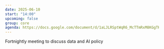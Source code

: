 ```yaml
---
date: 2025-06-10
start: "14:00"
upcoming: false
group: core
agenda: https://docs.google.com/document/d/1aLJLRSptWqR6_McTTmRxM8KGgTKH8B1RNNQ0e2CjsQ4/edit?tab=t.0
--- 
```

Fortnightly meeting to discuss data and AI policy